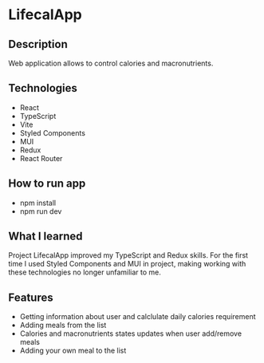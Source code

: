 # LifecalApp

## Description

Web application allows to control calories and macronutrients.

## Technologies
- React
- TypeScript
- Vite
- Styled Components
- MUI
- Redux
- React Router

## How to run app
- npm install
- npm run dev

## What I learned

Project LifecalApp improved my TypeScript and Redux skills. For the first time I used Styled Components and MUI in project, making working with these technologies no longer unfamiliar to me. 

## Features
- Getting information about user and calclulate daily calories requirement
- Adding meals from the list
- Calories and macronutrients states updates when user add/remove meals
- Adding your own meal to the list 
